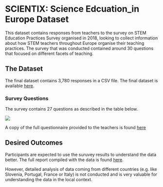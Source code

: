 # SCIENTIX: Science Edcuation_in Europe Dataset

This dataset contains responses from teachers to the survey on STEM Education Practices Survey organised in 2018, looking to collect information about how STEM teachers throughout Europe organise their teaching practices. The survey that was conducted contained around 30 questions that focused on different facets of teaching. 

## The Dataset

The final dataset contains 3,780 responses in a CSV file. The final dataset is available [here](datasets). 

### Survey Questions
The survey contains 27 questions as described in the table below. 

<img src="resources/img/data_description.png.png"/>

A copy of the full questionnaire provided to the teachers is found [here](resources/survey_questionnaire.pdf)

## Desired Outcomes

Participants are expected to use the suruvey results to understand the data better. The full report compiled with the 
data is found [here](resources/Scientix-full-resport-2018.pdf). 

However, detailed analysis of data coming from different countries (e.g. like Slovenia, Portugal, France or Italy) 
is not conducted and is very valuable for understanding the data in the local context. 
